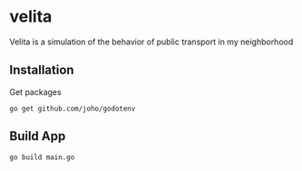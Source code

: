 # velita
Velita is a simulation of the behavior of public transport in my neighborhood


## Installation

Get packages

```shell
go get github.com/joho/godotenv
```


## Build App

```shell
go build main.go
```
